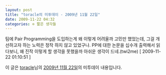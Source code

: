 ```yaml
---
layout: post
title: "toracle의 미투데이 - 2009년 11월 22일"
date: 2009-11-22 04:32
categories: ⊙ 짧은 생각들
---
```


팀에 Pair Programming을 도입하는게 왜 이렇게 어려울까 고민만 했었는데, 그걸 개선하고자 하는 노력은 정작 하지 않고 있었구나. PP에 대한 논문을 십수개 출력해서 읽다보니, 왜 진작 이렇게 할 생각을 못했을까 아쉬운 생각이 드네.(twi2me) [ 2009-11-22 01:10:51 ]

이 글은 [toracle](http://me2day.net/toracle)님의 [2009년 11월 22일](http://me2day.net/toracle/2009/11/22#01:10:51)의 미투데이 내용입니다.


       

